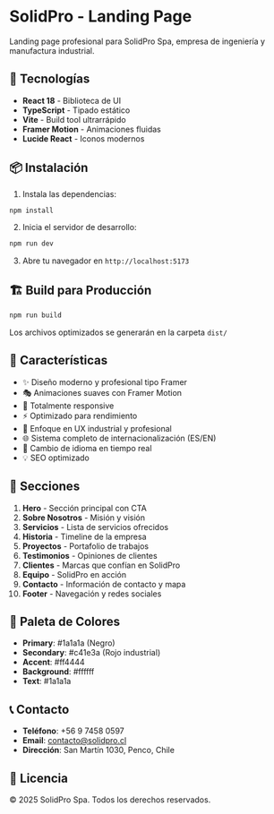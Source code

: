 # SolidPro - Landing Page

Landing page profesional para SolidPro Spa, empresa de ingeniería y manufactura industrial.

## 🚀 Tecnologías

- **React 18** - Biblioteca de UI
- **TypeScript** - Tipado estático
- **Vite** - Build tool ultrarrápido
- **Framer Motion** - Animaciones fluidas
- **Lucide React** - Iconos modernos

## 📦 Instalación

1. Instala las dependencias:
```bash
npm install
```

2. Inicia el servidor de desarrollo:
```bash
npm run dev
```

3. Abre tu navegador en `http://localhost:5173`

## 🏗️ Build para Producción

```bash
npm run build
```

Los archivos optimizados se generarán en la carpeta `dist/`

## 🎨 Características

- ✨ Diseño moderno y profesional tipo Framer
- 🎭 Animaciones suaves con Framer Motion
- 📱 Totalmente responsive
- ⚡ Optimizado para rendimiento
- 🎯 Enfoque en UX industrial y profesional
- 🌐 Sistema completo de internacionalización (ES/EN)
- 🔄 Cambio de idioma en tiempo real
- 💡 SEO optimizado

## 📄 Secciones

1. **Hero** - Sección principal con CTA
2. **Sobre Nosotros** - Misión y visión
3. **Servicios** - Lista de servicios ofrecidos
4. **Historia** - Timeline de la empresa
5. **Proyectos** - Portafolio de trabajos
6. **Testimonios** - Opiniones de clientes
7. **Clientes** - Marcas que confían en SolidPro
8. **Equipo** - SolidPro en acción
9. **Contacto** - Información de contacto y mapa
10. **Footer** - Navegación y redes sociales

## 🎨 Paleta de Colores

- **Primary**: #1a1a1a (Negro)
- **Secondary**: #c41e3a (Rojo industrial)
- **Accent**: #ff4444
- **Background**: #ffffff
- **Text**: #1a1a1a

## 📞 Contacto

- **Teléfono**: +56 9 7458 0597
- **Email**: contacto@solidpro.cl
- **Dirección**: San Martín 1030, Penco, Chile

## 📝 Licencia

© 2025 SolidPro Spa. Todos los derechos reservados.

